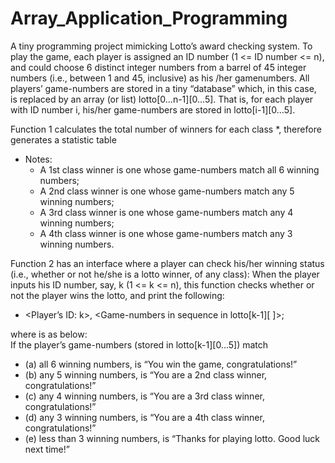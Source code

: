 # Array_Application_Programming
A tiny programming project mimicking Lotto’s award checking system. 
To play the game, each player is assigned an ID number (1 <= ID number <= n), and could choose 6 distinct integer numbers from a barrel of 45 integer numbers (i.e., between 1 and 45, inclusive) as his /her gamenumbers. 
All players’ game-numbers are stored in a tiny “database” which, in this case, is replaced by an array (or list) lotto[0…n-1][0…5]. That is, for each player with ID number i, his/her game-numbers are stored in lotto[i-1][0…5]. 

Function 1 calculates the total number of winners for each class *, therefore generates a statistic table
* Notes: 
  * A 1st class winner is one whose game-numbers match all 6 winning numbers;  
  * A 2nd class winner is one whose game-numbers match any 5 winning numbers; 
  * A 3rd class winner is one whose game-numbers match any 4 winning numbers; 
  * A 4th class winner is one whose game-numbers match any 3 winning numbers. 
  
Function 2 has an interface where a player can check his/her winning status (i.e., whether or not he/she is a lotto winner, of any class): When the player inputs his ID number, say, k (1 <= k <= n), this function checks whether or not the player wins the lotto, and print the following:                     
   * <Player’s ID: k>, <Game-numbers in sequence in lotto[k-1][ ]>; <Message>
  
  where <Message> is as below:   
  If the player’s game-numbers (stored in lotto[k-1][0…5]) match 
  * (a) all 6 winning numbers, <Message> is “You win the game, congratulations!” 
  * (b) any 5 winning numbers, <Message > is “You are a 2nd class winner, congratulations!” 
  * (c) any 4 winning numbers, <Message > is  “You are a 3rd class winner, congratulations!” 
  * (d) any 3 winning numbers, <Message > is  “You are a 4th class winner, congratulations!” 
  * (e) less than 3 winning numbers, <Message> is  “Thanks for playing lotto. Good luck next time!” 
